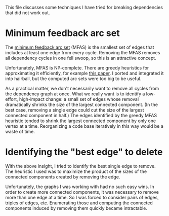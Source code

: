 This file discusses some techniques I have tried for breaking dependencies that did not work out.

# Minimum feedback arc set
The [minimum feedback arc set](https://en.wikipedia.org/wiki/Feedback_arc_set) (MFAS) is the
smallest set of edges that includes at least one edge from every cycle. Removing the MFAS removes
all dependency cycles in one fell swoop, so this is an attractive concept.

Unfortunately, MFAS is NP-complete. There are greedy heuristics for approximating it efficiently,
for example [this paper](https://github.com/zhenv5/breaking_cycles_in_noisy_hierarchies). I ported and integrated it into
hairball, but the computed arc sets were too big to be useful.

As a practical matter, we don't necessarily want to remove all cycles from the dependency graph at
once. What we really want is to identify a low-effort, high-impact change: a small set of edges
whose removal dramatically shrinks the size of the largest connected component. (In the best case,
removing a single edge could cut the size of the largest connected component in half.) The edges
identified by the greedy MFAS heuristic tended to shrink the largest connected component by only one
vertex at a time. Reorganizing a code base iteratively in this way would be a waste of time.

# Identifying the "best edge" to delete
With the above insight, I tried to identify the best single edge to remove. The heuristic I used was
to maximize the product of the sizes of the connected components created by removing the edge.

Unfortunately, the graphs I was working with had no such easy wins. In order to create more
connected components, it was necessary to remove more than one edge at a time. So I was forced to
consider pairs of edges, triples of edges, etc. Enumerating those and computing the connected
components induced by removing them quickly became intractable.
